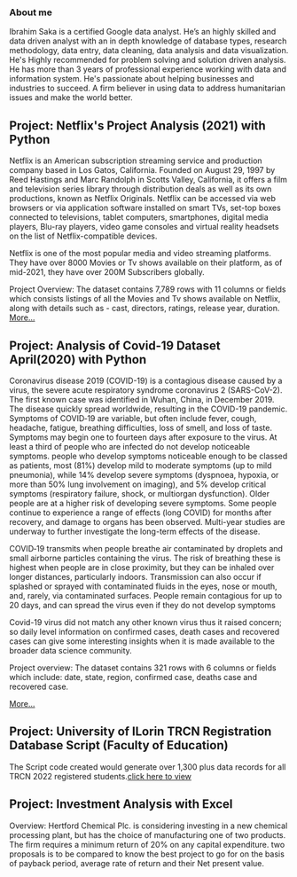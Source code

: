

### About me
Ibrahim Saka is a certified Google data analyst. He’s an highly skilled and data driven analyst with an in depth knowledge of database types, research methodology, data entry, data cleaning, data analysis and data visualization. He's Highly recommended for problem solving and solution driven analysis. He has more than 3 years of professional experience working with data and information system. He's passionate about helping businesses and industries to succeed. A firm believer in using data to address humanitarian issues and make the world better.

## Project: Netflix's Project Analysis (2021) with Python
Netflix is an American subscription streaming service and production company based in Los Gatos, California. Founded on August 29, 1997 by Reed Hastings and Marc Randolph in Scotts Valley, California, it offers a film and television series library through distribution deals as well as its own productions, known as Netflix Originals. Netflix can be accessed via web browsers or via application software installed on smart TVs, set-top boxes connected to televisions, tablet computers, smartphones, digital media players, Blu-ray players, video game consoles and virtual reality headsets on the list of Netflix-compatible devices.

Netflix is one of the most popular media and video streaming platforms. They have over 8000 Movies or Tv shows available on their platform, as of mid-2021, they have over 200M Subscribers globally.

Project Overview:
The dataset contains 7,789 rows with 11 columns or fields which consists listings of all the Movies and Tv shows available on Netflix, along with details such as - cast, directors, ratings, release year, duration. [More...](https://github.com/Hiibee/An-Analysis-of-Netflix-s-Most-Streamed-TV/blob/main/README.md)

## Project: Analysis of Covid-19 Dataset April(2020) with Python
Coronavirus disease 2019 (COVID-19) is a contagious disease caused by a virus, the severe acute respiratory syndrome coronavirus 2 (SARS-CoV-2). The first known case was identified in Wuhan, China, in December 2019. The disease quickly spread worldwide, resulting in the COVID-19 pandemic. Symptoms of COVID‑19 are variable, but often include fever, cough, headache, fatigue, breathing difficulties, loss of smell, and loss of taste. Symptoms may begin one to fourteen days after exposure to the virus. At least a third of people who are infected do not develop noticeable symptoms. people who develop symptoms noticeable enough to be classed as patients, most (81%) develop mild to moderate symptoms (up to mild pneumonia), while 14% develop severe symptoms (dyspnoea, hypoxia, or more than 50% lung involvement on imaging), and 5% develop critical symptoms (respiratory failure, shock, or multiorgan dysfunction). Older people are at a higher risk of developing severe symptoms. Some people continue to experience a range of effects (long COVID) for months after recovery, and damage to organs has been observed. Multi-year studies are underway to further investigate the long-term effects of the disease.

COVID‑19 transmits when people breathe air contaminated by droplets and small airborne particles containing the virus. The risk of breathing these is highest when people are in close proximity, but they can be inhaled over longer distances, particularly indoors. Transmission can also occur if splashed or sprayed with contaminated fluids in the eyes, nose or mouth, and, rarely, via contaminated surfaces. People remain contagious for up to 20 days, and can spread the virus even if they do not develop symptoms

Covid-19 virus did not match any other known virus thus it raised concern; so daily level information on confirmed cases, death cases and recovered cases can give some interesting insights when it is made available to the broader data science community.

Project overview:
The dataset contains 321 rows with 6 columns or fields which include: date, state, region, confirmed case, deaths case and recovered case.

[More...](https://github.com/Hiibee/Covid-19_Project/blob/main/README.md)

## Project: University of ILorin TRCN Registration Database Script (Faculty of Education)
The Script code created would generate over 1,300 plus data records for all TRCN 2022 registered students.[click here to view](https://github.com/Hiibee/MYSQL/blob/main/SCRIPT_CODE_TRCN%20_2022.sql)


## Project: Investment Analysis with Excel 
Overview: Hertford Chemical Plc. is considering investing in a new chemical processing plant, but has the choice of manufacturing one of two products. The firm requires a minimum return of 20% on any
capital expenditure. two proposals is to be compared to know the best project to go for on the basis of payback period, average rate of return and their Net present value. 

